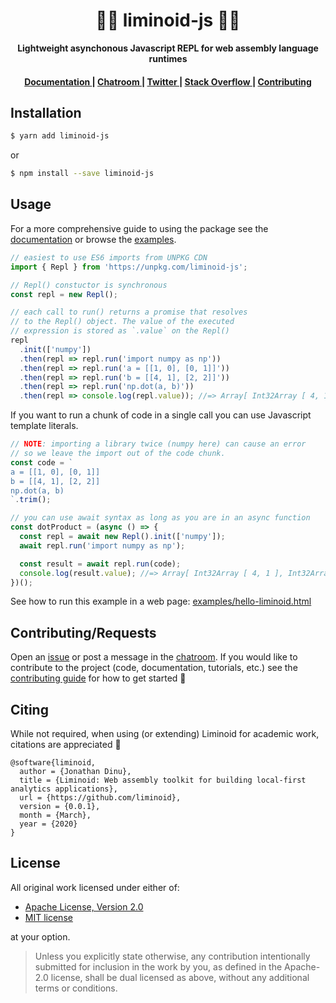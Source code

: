 <div align="center">

  <h1>🔵🔴 liminoid-js 🔴🔵</h1>

<strong>Lightweight asynchonous Javascript REPL for web assembly language runtimes</strong>

</div>

<div align="center">
  <h4>
    <a href="https://liminoid.io/guides/javascript/">
      Documentation
    </a>
    <span> | </span>
    <a href="https://discord.gg/e2vxBhu">
      Chatroom
    </a>
    <span> | </span>
    <a href="https://twitter.com/liminoid_io">
      Twitter
    </a>
    <span> | </span>
    <a href="https://stackoverflow.com/questions/tagged/liminoid">
      Stack Overflow
    </a>
    <span> | </span>
    <a href="https://liminoid.io/contributing/">
      Contributing
    </a>
  </h4>
</div>

## Installation

```sh
$ yarn add liminoid-js
```

or

```sh
$ npm install --save liminoid-js
```

## Usage

For a more comprehensive guide to using the package see the [documentation](https://liminoid.io/guides/javascript/) or browse the [examples](examples).

```js
// easiest to use ES6 imports from UNPKG CDN
import { Repl } from 'https://unpkg.com/liminoid-js';

// Repl() constuctor is synchronous
const repl = new Repl();

// each call to run() returns a promise that resolves
// to the Repl() object. The value of the executed
// expression is stored as `.value` on the Repl()
repl
  .init(['numpy'])
  .then(repl => repl.run('import numpy as np'))
  .then(repl => repl.run('a = [[1, 0], [0, 1]]'))
  .then(repl => repl.run('b = [[4, 1], [2, 2]]'))
  .then(repl => repl.run('np.dot(a, b)'))
  .then(repl => console.log(repl.value)); //=> Array[ Int32Array [ 4, 1 ], Int32Array [ 2, 2 ] ]
```

If you want to run a chunk of code in a single call you can use Javascript template literals.

```js
// NOTE: importing a library twice (numpy here) can cause an error
// so we leave the import out of the code chunk.
const code = `
a = [[1, 0], [0, 1]]
b = [[4, 1], [2, 2]]
np.dot(a, b)
`.trim();

// you can use await syntax as long as you are in an async function
const dotProduct = (async () => {
  const repl = await new Repl().init(['numpy']);
  await repl.run('import numpy as np');

  const result = await repl.run(code);
  console.log(result.value); //=> Array[ Int32Array [ 4, 1 ], Int32Array [ 2, 2 ] ]
})();
```

See how to run this example in a web page: [examples/hello-liminoid.html](examples/hello-liminoid.html)

## Contributing/Requests

Open an [issue](https://github.com/liminoid/liminoid-js/issues) or post a message in the [chatroom](https://discord.gg/e2vxBhu). If you would like to contribute to the project (code, documentation, tutorials, etc.) see the [contributing guide](https://liminoid.io/contributing/) for how to get started 🙌

## Citing

While not required, when using (or extending) Liminoid for academic work, citations are appreciated 🙏

```
@software{liminoid,
  author = {Jonathan Dinu},
  title = {Liminoid: Web assembly toolkit for building local-first analytics applications},
  url = {https://github.com/liminoid},
  version = {0.0.1},
  month = {March},
  year = {2020}
}
```

## License

All original work licensed under either of:

- [Apache License, Version 2.0](http://www.apache.org/licenses/LICENSE-2.0)
- [MIT license](http://opensource.org/licenses/MIT)

at your option.

> Unless you explicitly state otherwise, any contribution intentionally submitted for inclusion in the work by you, as defined in the Apache-2.0 license, shall be dual licensed as above, without any additional terms or conditions.
